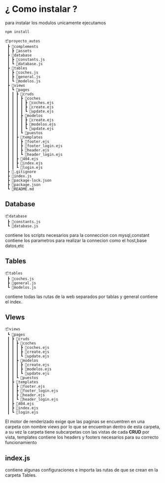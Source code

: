 # ¿ Como instalar ?

para instalar los modulos unicamente ejecutamos

```shell
npm install
```

```
📦proyecto_autos
 ┣ 📂complements
 ┃ ┣ 📂assets
 ┣ 📂database
 ┃ ┣ 📜constants.js
 ┃ ┗ 📜database.js
 ┣ 📂tables
 ┃ ┣ 📜coches.js
 ┃ ┣ 📜general.js
 ┃ ┗ 📜modelos.js
 ┣ 📂views
 ┃ ┗ 📂pages
 ┃ ┃ ┣ 📂cruds
 ┃ ┃ ┃ ┣ 📂coches
 ┃ ┃ ┃ ┃ ┣ 📜coches.ejs
 ┃ ┃ ┃ ┃ ┣ 📜create.ejs
 ┃ ┃ ┃ ┃ ┗ 📜update.ejs
 ┃ ┃ ┃ ┣ 📂modelos
 ┃ ┃ ┃ ┃ ┣ 📜create.ejs
 ┃ ┃ ┃ ┃ ┣ 📜modelos.ejs
 ┃ ┃ ┃ ┃ ┗ 📜update.ejs
 ┃ ┃ ┃ ┗ 📂puestos
 ┃ ┃ ┣ 📂templates
 ┃ ┃ ┃ ┣ 📜footer.ejs
 ┃ ┃ ┃ ┣ 📜footer_login.ejs
 ┃ ┃ ┃ ┣ 📜header.ejs
 ┃ ┃ ┃ ┗ 📜header_login.ejs
 ┃ ┃ ┣ 📜404.ejs
 ┃ ┃ ┣ 📜index.ejs
 ┃ ┃ ┗ 📜login.ejs
 ┣ 📜.gitignore
 ┣ 📜index.js
 ┣ 📜package-lock.json
 ┣ 📜package.json
 ┗ 📜README.md
```



## Database 

```
📦database
 ┣ 📜constants.js
 ┗ 📜database.js
```

contiene los scripts necesarios para la conneccion con mysql,constant contiene los parametros para realizar la connecion como el host,base datos,etc



## Tables

```
📦tables
 ┣ 📜coches.js
 ┣ 📜general.js
 ┗ 📜modelos.js
```

contiene todas las rutas de la web separados por tablas y  general contiene el index.

## VIews

```
📦views
 ┗ 📂pages
 ┃ ┣ 📂cruds
 ┃ ┃ ┣ 📂coches
 ┃ ┃ ┃ ┣ 📜coches.ejs
 ┃ ┃ ┃ ┣ 📜create.ejs
 ┃ ┃ ┃ ┗ 📜update.ejs
 ┃ ┃ ┣ 📂modelos
 ┃ ┃ ┃ ┣ 📜create.ejs
 ┃ ┃ ┃ ┣ 📜modelos.ejs
 ┃ ┃ ┃ ┗ 📜update.ejs
 ┃ ┃ ┗ 📂puestos
 ┃ ┣ 📂templates
 ┃ ┃ ┣ 📜footer.ejs
 ┃ ┃ ┣ 📜footer_login.ejs
 ┃ ┃ ┣ 📜header.ejs
 ┃ ┃ ┗ 📜header_login.ejs
 ┃ ┣ 📜404.ejs
 ┃ ┣ 📜index.ejs
 ┃ ┗ 📜login.ejs
```

El motor de renderizado exige que las paginas se encuentren en una carpeta con nombre views por lo que se encuentran dentro de esta carpeta, a su vez la carpeta tiene subcarpetas con las vistas de cada **CRUD** por vista, templates contiene los headers y footers necesarios para su correcto funcionamiento

## index.js

contiene algunas configuraciones e importa las rutas de que se crean en la carpeta Tables.

